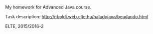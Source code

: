 My homework for Advanced Java course.

Task description: http://nboldi.web.elte.hu/haladojava/beadando.html

ELTE, 2015/2016-2
